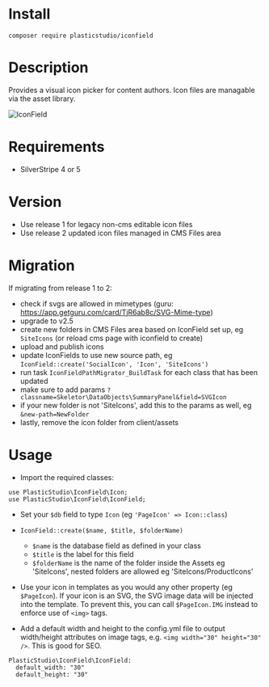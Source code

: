 # Install

`composer require plasticstudio/iconfield`

# Description

Provides a visual icon picker for content authors. Icon files are managable via the asset library.

![IconField](https://raw.githubusercontent.com/PlasticStudio/IconField/master/screenshot.jpg)

# Requirements

- SilverStripe 4 or 5

# Version
- Use release 1 for legacy non-cms editable icon files
- Use release 2 updated icon files managed in CMS Files area

# Migration

If migrating from release 1 to 2:
- check if svgs are allowed in mimetypes (guru: https://app.getguru.com/card/TjR6ab8c/SVG-Mime-type)
- upgrade to v2.5
- create new folders in CMS Files area based on IconField set up, eg `SiteIcons` (or reload cms page with iconfield to create)
- upload and publish icons
- update IconFields to use new source path, eg `IconField::create('SocialIcon', 'Icon', 'SiteIcons')`
- run task `IconFieldPathMigrator_BuildTask` for each class that has been updated
- make sure to add params `?classname=Skeletor\DataObjects\SummaryPanel&field=SVGIcon`
- if your new folder is not 'SiteIcons', add this to the params as well, eg `&new-path=NewFolder`
- lastly, remove the icon folder from client/assets

# Usage

- Import the required classes:

```
use PlasticStudio\IconField\Icon;
use PlasticStudio\IconField\IconField;
```

- Set your `$db` field to type `Icon` (eg `'PageIcon' => Icon::class`)
- `IconField::create($name, $title, $folderName)`
  - `$name` is the database field as defined in your class
  - `$title` is the label for this field
  - `$folderName` is the name of the folder inside the Assets eg 'SiteIcons', nested folders are allowed eg 'SiteIcons/ProductIcons'

- Use your icon in templates as you would any other property (eg `$PageIcon`). If your icon is an SVG, the SVG image data will be injected into the template. To prevent this, you can call `$PageIcon.IMG` instead to enforce use of `<img>` tags.

- Add a default width and height to the config.yml file to output width/height attributes on image tags, e.g. `<img width="30" height="30" />`. This is good for SEO.

```
PlasticStudio\IconField\IconField:
  default_width: "30"
  default_height: "30"

```
